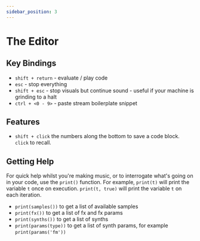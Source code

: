 ```yaml
---
sidebar_position: 3
---
```

# The Editor

## Key Bindings
* `shift + return` - evaluate / play code
* `esc` - stop everything
* `shift + esc` - stop visuals but continue sound - useful if your machine is grinding to a halt
* `ctrl + <0 - 9>` - paste stream boilerplate snippet

## Features
* `shift + click` the numbers along the bottom to save a code block. `click` to recall.

## Getting Help
For quick help whilst you're making music, or to interrogate what's going on in your code, use the `print()` function. For example, `print(t)` will print the variable `t` once on execution. `print(t, true)` will print the variable `t` on each iteration.

* `print(samples())` to get a list of available samples
* `print(fx())` to get a list of fx and fx params
* `print(synths())` to get a list of synths
* `print(params(type))` to get a list of synth params, for example `print(params('fm'))`

